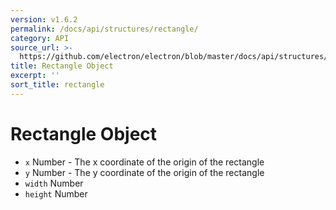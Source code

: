 ```yaml
---
version: v1.6.2
permalink: /docs/api/structures/rectangle/
category: API
source_url: >-
  https://github.com/electron/electron/blob/master/docs/api/structures/rectangle.md
title: Rectangle Object
excerpt: ''
sort_title: rectangle
---
```

# Rectangle Object

*   `x` Number - The x coordinate of the origin of the rectangle
*   `y` Number - The y coordinate of the origin of the rectangle
*   `width` Number
*   `height` Number
